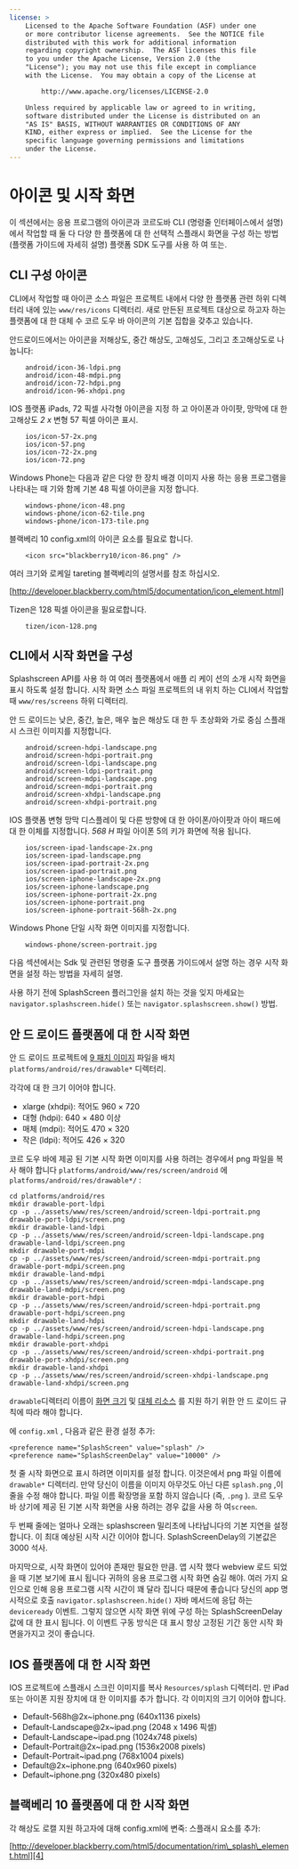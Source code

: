 ```yaml
---
license: >
    Licensed to the Apache Software Foundation (ASF) under one
    or more contributor license agreements.  See the NOTICE file
    distributed with this work for additional information
    regarding copyright ownership.  The ASF licenses this file
    to you under the Apache License, Version 2.0 (the
    "License"); you may not use this file except in compliance
    with the License.  You may obtain a copy of the License at

        http://www.apache.org/licenses/LICENSE-2.0

    Unless required by applicable law or agreed to in writing,
    software distributed under the License is distributed on an
    "AS IS" BASIS, WITHOUT WARRANTIES OR CONDITIONS OF ANY
    KIND, either express or implied.  See the License for the
    specific language governing permissions and limitations
    under the License.
---
```


# 아이콘 및 시작 화면

이 섹션에서는 응용 프로그램의 아이콘과 코르도바 CLI (명령줄 인터페이스에서 설명)에서 작업할 때 둘 다 다양 한 플랫폼에 대 한 선택적 스플래시 화면을 구성 하는 방법 (플랫폼 가이드에 자세히 설명) 플랫폼 SDK 도구를 사용 하 여 또는.

## CLI 구성 아이콘

CLI에서 작업할 때 아이콘 소스 파일은 프로젝트 내에서 다양 한 플랫폼 관련 하위 디렉터리 내에 있는 `www/res/icons` 디렉터리. 새로 만든된 프로젝트 대상으로 하고자 하는 플랫폼에 대 한 대체 수 코르 도우 바 아이콘의 기본 집합을 갖추고 있습니다.

안드로이드에서는 아이콘을 저해상도, 중간 해상도, 고해성도, 그리고 초고해상도로 나눕니다:

        android/icon-36-ldpi.png
        android/icon-48-mdpi.png
        android/icon-72-hdpi.png
        android/icon-96-xhdpi.png
    

IOS 플랫폼 iPads, 72 픽셀 사각형 아이콘을 지정 하 고 아이폰과 아이팟, 망막에 대 한 고해상도 *2 x* 변형 57 픽셀 아이콘 표시.

        ios/icon-57-2x.png
        ios/icon-57.png
        ios/icon-72-2x.png
        ios/icon-72.png
    

Windows Phone는 다음과 같은 다양 한 장치 배경 이미지 사용 하는 응용 프로그램을 나타내는 때 기와 함께 기본 48 픽셀 아이콘을 지정 합니다.

        windows-phone/icon-48.png
        windows-phone/icon-62-tile.png
        windows-phone/icon-173-tile.png
    

블랙베리 10 config.xml의 아이콘 요소를 필요로 합니다.

        <icon src="blackberry10/icon-86.png" />
    

여러 크기와 로케일 tareting 블랙베리의 설명서를 참조 하십시오.

[http://developer.blackberry.com/html5/documentation/icon_element.html]

Tizen은 128 픽셀 아이콘을 필요로합니다.

        tizen/icon-128.png
    

## CLI에서 시작 화면을 구성

Splashscreen API를 사용 하 여 여러 플랫폼에서 애플 리 케이 션의 소개 시작 화면을 표시 하도록 설정 합니다. 시작 화면 소스 파일 프로젝트의 내 위치 하는 CLI에서 작업할 때 `www/res/screens` 하위 디렉터리.

안 드 로이드는 낮은, 중간, 높은, 매우 높은 해상도 대 한 두 초상화와 가로 중심 스플래시 스크린 이미지를 지정합니다.

        android/screen-hdpi-landscape.png
        android/screen-hdpi-portrait.png
        android/screen-ldpi-landscape.png
        android/screen-ldpi-portrait.png
        android/screen-mdpi-landscape.png
        android/screen-mdpi-portrait.png
        android/screen-xhdpi-landscape.png
        android/screen-xhdpi-portrait.png
    

IOS 플랫폼 변형 망막 디스플레이 및 다른 방향에 대 한 아이폰/아이팟과 아이 패드에 대 한 이체를 지정합니다. *568 H* 파일 아이폰 5의 키가 화면에 적용 됩니다.

        ios/screen-ipad-landscape-2x.png
        ios/screen-ipad-landscape.png
        ios/screen-ipad-portrait-2x.png
        ios/screen-ipad-portrait.png
        ios/screen-iphone-landscape-2x.png
        ios/screen-iphone-landscape.png
        ios/screen-iphone-portrait-2x.png
        ios/screen-iphone-portrait.png
        ios/screen-iphone-portrait-568h-2x.png
    

Windows Phone 단일 시작 화면 이미지를 지정합니다.

        windows-phone/screen-portrait.jpg
    

다음 섹션에서는 Sdk 및 관련된 명령줄 도구 플랫폼 가이드에서 설명 하는 경우 시작 화면을 설정 하는 방법을 자세히 설명.

사용 하기 전에 SplashScreen 플러그인을 설치 하는 것을 잊지 마세요는 `navigator.splashscreen.hide()` 또는 `navigator.splashscreen.show()` 방법.

## 안 드 로이드 플랫폼에 대 한 시작 화면

안 드 로이드 프로젝트에 [9 패치 이미지][1] 파일을 배치 `platforms/android/res/drawable*` 디렉터리.

 [1]: https://developer.android.com/tools/help/draw9patch.html

각각에 대 한 크기 이어야 합니다.

*   xlarge (xhdpi): 적어도 960 × 720
*   대형 (hdpi): 640 × 480 이상
*   매체 (mdpi): 적어도 470 × 320
*   작은 (ldpi): 적어도 426 × 320

코르 도우 바에 제공 된 기본 시작 화면 이미지를 사용 하려는 경우에서 png 파일을 복사 해야 합니다 `platforms/android/www/res/screen/android` 에 `platforms/android/res/drawable*/` :

    cd platforms/android/res
    mkdir drawable-port-ldpi
    cp -p ../assets/www/res/screen/android/screen-ldpi-portrait.png drawable-port-ldpi/screen.png
    mkdir drawable-land-ldpi
    cp -p ../assets/www/res/screen/android/screen-ldpi-landscape.png drawable-land-ldpi/screen.png
    mkdir drawable-port-mdpi
    cp -p ../assets/www/res/screen/android/screen-mdpi-portrait.png drawable-port-mdpi/screen.png
    mkdir drawable-land-mdpi
    cp -p ../assets/www/res/screen/android/screen-mdpi-landscape.png drawable-land-mdpi/screen.png
    mkdir drawable-port-hdpi
    cp -p ../assets/www/res/screen/android/screen-hdpi-portrait.png drawable-port-hdpi/screen.png
    mkdir drawable-land-hdpi
    cp -p ../assets/www/res/screen/android/screen-hdpi-landscape.png drawable-land-hdpi/screen.png
    mkdir drawable-port-xhdpi
    cp -p ../assets/www/res/screen/android/screen-xhdpi-portrait.png drawable-port-xhdpi/screen.png
    mkdir drawable-land-xhdpi
    cp -p ../assets/www/res/screen/android/screen-xhdpi-landscape.png drawable-land-xhdpi/screen.png
    

`drawable`디렉터리 이름이 [화면 크기][2] 및 [대체 리소스][3] 를 지원 하기 위한 안 드 로이드 규칙에 따라 해야 합니다.

 [2]: http://developer.android.com/guide/practices/screens_support.html
 [3]: http://developer.android.com/guide/topics/resources/providing-resources.html#AlternativeResources

에 `config.xml` , 다음과 같은 환경 설정 추가:

    <preference name="SplashScreen" value="splash" />
    <preference name="SplashScreenDelay" value="10000" />
    

첫 줄 시작 화면으로 표시 하려면 이미지를 설정 합니다. 이것은에서 png 파일 이름에 `drawable*` 디렉터리. 만약 당신이 이름을 이미지 아무것도 아닌 다른 `splash.png` ,이 줄을 수정 해야 합니다. 파일 이름 확장명을 포함 하지 않습니다 (즉, `.png` ). 코르 도우 바 상기에 제공 된 기본 시작 화면을 사용 하려는 경우 값을 사용 하 여`screen`.

두 번째 줄에는 얼마나 오래는 splashscreen 밀리초에 나타납니다의 기본 지연을 설정 합니다. 이 최대 예상된 시작 시간 이어야 합니다. SplashScreenDelay의 기본값은 3000 석사.

마지막으로, 시작 화면이 있어야 존재만 필요한 만큼. 앱 시작 했다 webview 로드 되었을 때 기본 보기에 표시 됩니다 귀하의 응용 프로그램 시작 화면 숨길 해야. 여러 가지 요인으로 인해 응용 프로그램 시작 시간이 꽤 달라 집니다 때문에 좋습니다 당신의 app 명시적으로 호출 `navigator.splashscreen.hide()` 자바 메서드에 응답 하는 `deviceready` 이벤트. 그렇지 않으면 시작 화면 위에 구성 하는 SplashScreenDelay 값에 대 한 표시 됩니다. 이 이벤트 구동 방식은 대 표시 항상 고정된 기간 동안 시작 화면을가지고 것이 좋습니다.

## IOS 플랫폼에 대 한 시작 화면

IOS 프로젝트에 스플래시 스크린 이미지를 복사 `Resources/splash` 디렉터리. 만 iPad 또는 아이폰 지원 장치에 대 한 이미지를 추가 합니다. 각 이미지의 크기 이어야 합니다.

*   Default-568h@2x~iphone.png (640x1136 pixels)
*   Default-Landscape@2x~ipad.png (2048 x 1496 픽셀)
*   Default-Landscape~ipad.png (1024x748 pixels)
*   Default-Portrait@2x~ipad.png (1536x2008 pixels)
*   Default-Portrait~ipad.png (768x1004 pixels)
*   Default@2x~iphone.png (640x960 pixels)
*   Default~iphone.png (320x480 pixels)

## 블랙베리 10 플랫폼에 대 한 시작 화면

각 해상도 로캘 지원 하고자에 대해 config.xml에 변죽: 스플래시 요소를 추가:

[http://developer.blackberry.com/html5/documentation/rim\_splash\_element.html][4]

 [4]: http://developer.blackberry.com/html5/documentation/rim_splash_element.html